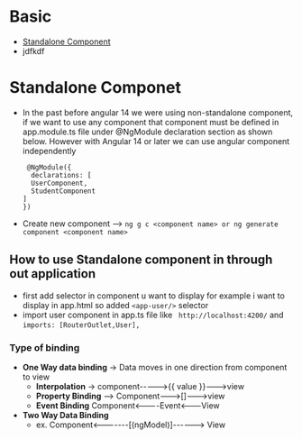 # Basic
- [Standalone Component](#Standalone-component)
- jdfkdf


# Standalone Componet
- In the past before angular 14 we were using non-standalone component, if we want to use any component that component must be defined in app.module.ts file under @NgModule declaration section as shown below. However with Angular 14 or later we can use angular component independently    
  ```
   @NgModule({
    declarations: [
    UserComponent,
    StudentComponent
  ]
  })
  ``` 
- Create new component --> ```ng g c <component name> or ng generate component <component name>```
## How to use Standalone component in through out application
- first add selector in component u want to display for example i want to display in app.html so added ```<app-user/>``` selector
- import user component in app.ts file like ``` http://localhost:4200/``` and ```imports: [RouterOutlet,User],```
### Type of binding
- **One Way data binding** -> Data moves in one direction from component to view
  - **Interpolation** -> component----->{{ value }}--->view
  - **Property Binding** --> Component--->[]--->view
  - **Event Binding**   Component<----Event<---View
- **Two Way Data Binding**
  - ex. Component<-------[(ngModel)]------> View
